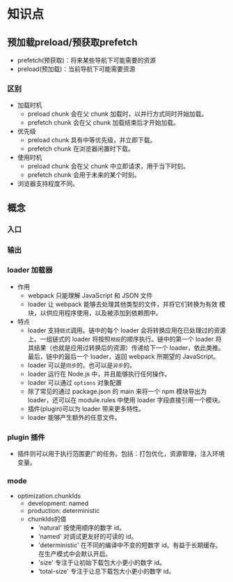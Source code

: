 # 知识点

## 预加载preload/预获取prefetch

- prefetch(预获取)：将来某些导航下可能需要的资源
- preload(预加载)：当前导航下可能需要资源

### 区别
- 加载时机
    - preload chunk 会在父 chunk 加载时，以并行方式同时开始加载。
    - prefetch chunk 会在父 chunk 加载结束后才开始加载。
- 优先级
    - preload chunk 具有中等优先级，并立即下载。
    - prefetch chunk 在浏览器闲置时下载。
- 使用时机
    - preload chunk 会在父 chunk 中立即请求，用于当下时刻。
    - prefetch chunk 会用于未来的某个时刻。
- 浏览器支持程度不同。

## 概念
### 入口
### 输出
### loader 加载器
  - 作用
    - webpack 只能理解 JavaScript 和 JSON 文件
    - loader 让 webpack 能够去处理其他类型的文件，并将它们转换为有效 模块，以供应用程序使用，以及被添加到依赖图中。
  - 特点
    - loader 支持`链式`调用。链中的每个 loader 会将转换应用在已处理过的资源上。一组链式的 loader 将按照`相反`的顺序执行。链中的第一个 loader 将其结果（也就是应用过转换后的资源）传递给下一个 loader，依此类推。最后，链中的最后一个 loader，返回 webpack 所期望的 JavaScript。
    - loader 可以是`同步`的，也可以是`异步`的。
    - loader 运行在 Node.js 中，并且能够执行任何操作。
    - loader 可以通过 `options` 对象配置
    - 除了常见的通过 package.json 的 main 来将一个 npm 模块导出为 loader，还可以在 module.rules 中使用 loader 字段直接引用一个模块。
    - 插件(plugin)可以为 loader 带来更多特性。
    - loader 能够产生额外的任意文件。
### plugin 插件
  - 插件则可以用于执行范围更广的任务。包括：打包优化，资源管理，注入环境变量。
### mode

- optimization.chunkIds
  - development: named
  - production: deterministic
  - chunkIds的值
    - 'natural'	按使用顺序的数字 id。
    - 'named'	对调试更友好的可读的 id。
    - 'deterministic'	在不同的编译中不变的短数字 id。有益于长期缓存。在生产模式中会默认开启。
    - 'size'	专注于让初始下载包大小更小的数字 id。
    - 'total-size'	专注于让总下载包大小更小的数字 id。

